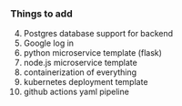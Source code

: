 ### Things to add

4. Postgres database support for backend
5. Google log in
6. python microservice template (flask)
7. node.js microservice template 
8. containerization of everything
9. kubernetes deployment template
10. github actions yaml pipeline